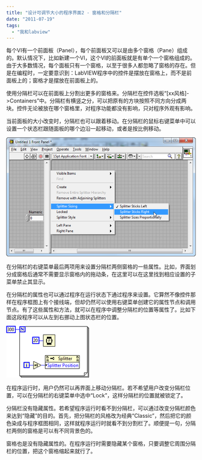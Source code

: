 ```yaml
---
title: "设计可调节大小的程序界面2 - 窗格和分隔栏"
date: "2011-07-19"
tags: 
  - "我和labview"
---
```


每个VI有一个前面板（Panel），每个前面板又可以是由多个窗格（Pane）组成的。默认情况下，比如新建一个VI，这个VI的前面板就是有单个一个窗格组成的。由于大多数情况，每个面板只有一个窗格，以至于很多人都忽略了窗格的存在。但是在编程时，一定要意识到：LabVIEW程序中的控件是摆放在窗格上，而不是前面板上的；窗格才是摆放在前面板上的。

使用分隔栏可以在前面板上分割出更多的窗格来。分隔栏在控件选板“\[xx风格\]->Containers”中。分隔栏有横竖之分，可以把原有的方块按照不同方向分成两块。控件无论被放在哪个窗格里，对程序功能都没有影响，只对程序外观有影响。

当前面板的大小改变时，分隔栏也可以跟着移动。在分隔栏的鼠标右键菜单中可以设置一个状态栏跟随面板的哪个边沿一起移动，或者是按比例移动。

![image_thumb3](images/image_thumb3_thumb.png "image_thumb3")

在分隔栏的右键菜单最后两项用来设置分隔栏两侧窗格的一些属性。比如，界面划分成窗格后通常不需要显示窗格内的拖动条，在这里可以在这里找到相应设置的子菜单禁止其显示。

在分隔栏的属性也可以通过程序在运行状态下通过程序来设置。它算然不像控件那样在程序框图上有个接线端，但却仍然可以使用右键菜单创建它的属性节点和调用节点。有了这些属性和方法，就可以在程序中调整分隔栏的位置等属性了。比如下面这段程序可以从左到右挪动上图状态栏的位置。

![image_thumb1](images/image_thumb1_thumb.png "image_thumb1")

在程序运行时，用户仍然可以再界面上移动分隔栏。若不希望用户改变分隔栏位置，可以在分隔栏的右键菜单中选中“Lock”，这样分隔栏的位置就被锁定了。

分隔栏没有隐藏属性。若希望程序运行时看不到分隔栏，可以通过改变分隔栏颜色来达到“隐藏”的目的。首先，把分隔栏的风格改为经典“Classic”，然后把它的颜色染成与程序框图相同，这样就程序运行时就看不到分割栏了。顺便提一句，分隔栏两侧的窗格是可以有不同背景色的。

窗格也是没有隐藏属性的。在程序运行时需要隐藏某个窗格，只要调整它周围分隔栏的位置，把这个窗格缩起来就行了。
